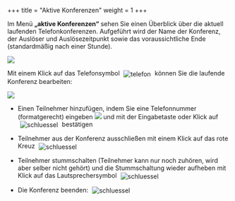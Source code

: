 +++
title = "Aktive Konferenzen"
weight = 1
+++

Im Menü **„aktive Konferenzen“** sehen Sie einen Überblick über die aktuell laufenden Telefonkonferenzen. Aufgeführt wird der Name der Konferenz, 
der Auslöser und Auslösezeitpunkt sowie das voraussichtliche Ende (standardmäßig nach einer Stunde).

![](/img/status_konferenz_status_aktive_konferenzen.png?classes=shadow)

Mit einem Klick auf das Telefonsymbol <img src="/img/telefonsymbol.png" alt="telefon" style='vertical-align:middle;display:inline;margin:0px 5px; '>
können Sie die laufende Konferenz bearbeiten:

![](/img/status_konferenz_status_aktive_konferenzen_uebersicht.png?width=1200px&classes=shadow)

-  Einen Teilnehmer hinzufügen, indem Sie eine Telefonnummer (formatgerecht) eingeben ![](/img/status_konferenz_status_aktive_konferenzen_teilnehmer_hinzufuegen.png?classes=shadow)
 und mit der Eingabetaste oder Klick auf <img src="/img/konferenzstatus_hinzufuegen_symbol.png" alt="schluessel" style='vertical-align:middle;display:inline;margin:0px 5px; '>
 bestätigen

- 
    Teilnehmer aus der Konferenz ausschließen mit einem Klick auf das rote
    Kreuz <img src="/img/loesch-icon.png" alt="schluessel" style='vertical-align:middle;display:inline;margin:0px 5px; '>


- Teilnehmer stummschalten (Teilnehmer kann nur noch zuhören, wird
    aber selber nicht gehört) und die Stummschaltung
    wieder aufheben mit Klick auf das Lautsprechersymbol <img src="/img/lautsprechersymbol.gif" alt="schluessel" style='vertical-align:middle;display:inline;margin:0px 5px; '>

- Die Konferenz beenden: <img src="/img/status_konferenz_status_aktive_konferenzen_konferenz_beenden.png" alt="schluessel" style='vertical-align:middle;display:inline;margin:0px 5px; '>







